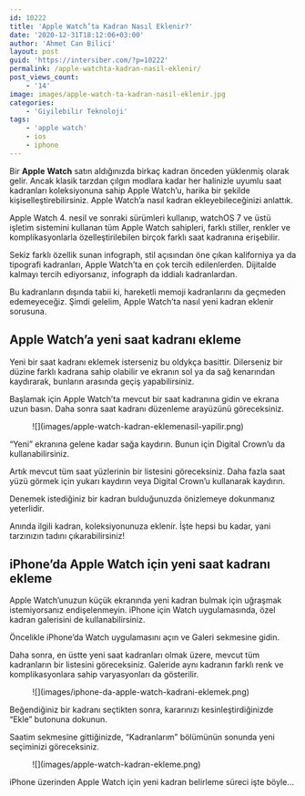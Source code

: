 ```yaml
---
id: 10222
title: 'Apple Watch’ta Kadran Nasıl Eklenir?'
date: '2020-12-31T18:12:06+03:00'
author: 'Ahmet Can Bilici'
layout: post
guid: 'https://intersiber.com/?p=10222'
permalink: /apple-watchta-kadran-nasil-eklenir/
post_views_count:
    - '14'
image: images/apple-watch-ta-kadran-nasil-eklenir.jpg
categories:
    - 'Giyilebilir Teknoloji'
tags:
    - 'apple watch'
    - ios
    - iphone
---
```


Bir **Apple** **Watch** satın aldığınızda birkaç kadran önceden yüklenmiş olarak gelir. Ancak klasik tarzdan çılgın modlara kadar her halinizle uyumlu saat kadranları koleksiyonuna sahip Apple Watch’u, harika bir şekilde kişiselleştirebilirsiniz. Apple Watch’a nasıl kadran ekleyebileceğinizi anlattık.

Apple Watch 4. nesil ve sonraki sürümleri kullanıp, watchOS 7 ve üstü işletim sistemini kullanan tüm Apple Watch sahipleri, farklı stiller, renkler ve komplikasyonlarla özelleştirilebilen birçok farklı saat kadranına erişebilir.

Sekiz farklı özellik sunan infograph, stil açısından öne çıkan kaliforniya ya da tipografi kadranları, Apple Watch’ta en çok tercih edilenlerden. Dijitalde kalmayı tercih ediyorsanız, infograph da iddialı kadranlardan.

Bu kadranların dışında tabii ki, hareketli memoji kadranlarını da geçmeden edemeyeceğiz. Şimdi gelelim, Apple Watch’ta nasıl yeni kadran eklenir sorusuna.

## Apple Watch’a yeni saat kadranı ekleme

Yeni bir saat kadranı eklemek isterseniz bu oldykça basittir. Dilerseniz bir düzine farklı kadrana sahip olabilir ve ekranın sol ya da sağ kenarından kaydırarak, bunların arasında geçiş yapabilirsiniz.

Başlamak için Apple Watch’ta mevcut bir saat kadranına gidin ve ekrana uzun basın. Daha sonra saat kadranı düzenleme arayüzünü göreceksiniz.

<figure class="wp-block-image size-large">![](images/apple-watch-kadran-eklemenasil-yapilir.png)</figure>“Yeni” ekranına gelene kadar sağa kaydırın. Bunun için Digital Crown’u da kullanabilirsiniz.

Artık mevcut tüm saat yüzlerinin bir listesini göreceksiniz. Daha fazla saat yüzü görmek için yukarı kaydırın veya Digital Crown’u kullanarak kaydırın.

Denemek istediğiniz bir kadran bulduğunuzda önizlemeye dokunmanız yeterlidir.

Anında ilgili kadran, koleksiyonunuza eklenir. İşte hepsi bu kadar, yani tarzınızın tadını çıkarabilirsiniz!

## iPhone’da Apple Watch için yeni saat kadranı ekleme

Apple Watch’unuzun küçük ekranında yeni kadran bulmak için uğraşmak istemiyorsanız endişelenmeyin. iPhone için Watch uygulamasında, özel kadran galerisini de kullanabilirsiniz.

Öncelikle iPhone’da Watch uygulamasını açın ve Galeri sekmesine gidin.

Daha sonra, en üstte yeni saat kadranları olmak üzere, mevcut tüm kadranların bir listesini göreceksiniz. Galeride aynı kadranın farklı renk ve komplikasyonlara sahip varyasyonları da gösterilir.

<figure class="wp-block-image size-large">![](images/iphone-da-apple-watch-kadrani-eklemek.png)</figure>Beğendiğiniz bir kadranı seçtikten sonra, kararınızı kesinleştirdiğinizde “Ekle” butonuna dokunun.

Saatim sekmesine gittiğinizde, “Kadranlarım” bölümünün sonunda yeni seçiminizi göreceksiniz.

<figure class="wp-block-image size-large">![](images/apple-watch-kadran-ekleme.png)</figure>iPhone üzerinden Apple Watch için yeni kadran belirleme süreci işte böyle…